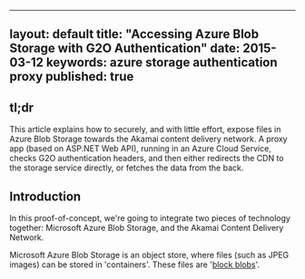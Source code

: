 
---
layout: default
title: "Accessing Azure Blob Storage with G2O Authentication"
date: 2015-03-12
keywords: azure storage authentication proxy
published: true
---

## tl;dr

This article explains how to securely, and with little effort, expose files in Azure Blob Storage towards the Akamai content delivery network. A proxy app (based on ASP.NET Web API), running in an Azure Cloud Service, checks G2O authentication headers, and then either redirects the CDN to the storage service directly, or fetches the data from the back. 

## Introduction

In this proof-of-concept, we're going to integrate two pieces of technology together: Microsoft Azure Blob Storage, and the Akamai Content Delivery Network. 

Microsoft Azure Blob Storage is an object store, where files (such as JPEG images) can be stored in 'containers'. These files are '[block blobs][block blobs]'. 


[block blobs]: https://msdn.microsoft.com/en-us/library/azure/ee691964.aspx

